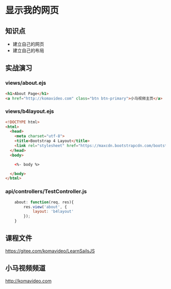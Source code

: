 显示我的网页
===========

## 知识点

* 建立自己的网页
* 建立自己的布局

## 实战演习

### views/about.ejs

~~~html
<h1>About Page</h1>
<a href="http://komavideo.com" class="btn btn-primary">小马视频主页</a>
~~~

### views/b4layout.ejs

~~~html
<!DOCTYPE html>
<html>
  <head>
    <meta charset="utf-8">
    <title>Bootstrap 4 Layout</title>
    <link rel="stylesheet" href="https://maxcdn.bootstrapcdn.com/bootstrap/4.0.0/css/bootstrap.min.css" integrity="sha384-Gn5384xqQ1aoWXA+058RXPxPg6fy4IWvTNh0E263XmFcJlSAwiGgFAW/dAiS6JXm" crossorigin="anonymous">
  </head>
  <body>

    <%- body %>

  </body>
</html>
~~~

### api/controllers/TestController.js

~~~js
    about: function(req, res){
        res.view('about', {
            layout: 'b4layout'
        });
    }
~~~

## 课程文件

https://gitee.com/komavideo/LearnSailsJS

## 小马视频频道

http://komavideo.com
